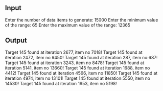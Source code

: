 ## Input
Enter the number of data items to generate: 15000
Enter the minimum value of the range: 65
Enter the maximum value of the range: 12365

## Output
Target 145 found at iteration 2677, item no 7018!
Target 145 found at iteration 2472, item no 6450!
Target 145 found at iteration 287, item no 687!
Target 145 found at iteration 3243, item no 8478!
Target 145 found at iteration 5141, item no 13660!
Target 145 found at iteration 1688, item no 4412!
Target 145 found at iteration 4566, item no 11850!
Target 145 found at iteration 4974, item no 13101!
Target 145 found at iteration 5550, item no 14530!
Target 145 found at iteration 1953, item no 5198!
